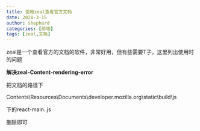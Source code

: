```yaml
---
title: 使用zeal查看官方文档
date: 2020-3-15
author: shepherd
categories: [前端]
tags: [zeal,文档]
---
```


zeal是一个查看官方的文档的软件，非常好用，但有些需要T子，这里列出使用时的问题

<!-- more -->

**解决zeal-Content-rendering-error**

把文档的路径下

Contents\Resources\Documents\developer.mozilla.org\static\build\js

下的react-main.<hashcode>.js

删除即可
